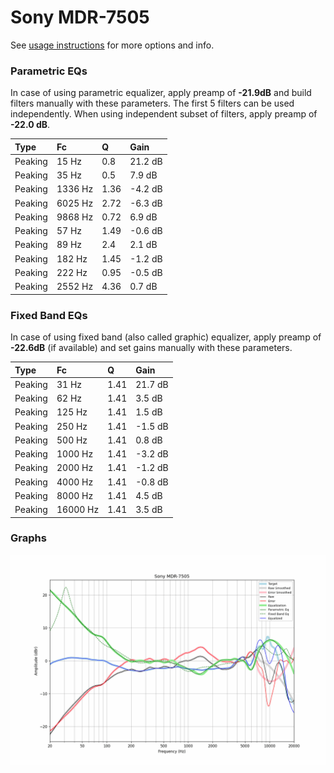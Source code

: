 # Sony MDR-7505
See [usage instructions](https://github.com/jaakkopasanen/AutoEq#usage) for more options and info.

### Parametric EQs
In case of using parametric equalizer, apply preamp of **-21.9dB** and build filters manually
with these parameters. The first 5 filters can be used independently.
When using independent subset of filters, apply preamp of **-22.0 dB**.

| Type    | Fc      |    Q | Gain    |
|:--------|:--------|:-----|:--------|
| Peaking | 15 Hz   | 0.8  | 21.2 dB |
| Peaking | 35 Hz   | 0.5  | 7.9 dB  |
| Peaking | 1336 Hz | 1.36 | -4.2 dB |
| Peaking | 6025 Hz | 2.72 | -6.3 dB |
| Peaking | 9868 Hz | 0.72 | 6.9 dB  |
| Peaking | 57 Hz   | 1.49 | -0.6 dB |
| Peaking | 89 Hz   | 2.4  | 2.1 dB  |
| Peaking | 182 Hz  | 1.45 | -1.2 dB |
| Peaking | 222 Hz  | 0.95 | -0.5 dB |
| Peaking | 2552 Hz | 4.36 | 0.7 dB  |

### Fixed Band EQs
In case of using fixed band (also called graphic) equalizer, apply preamp of **-22.6dB**
(if available) and set gains manually with these parameters.

| Type    | Fc       |    Q | Gain    |
|:--------|:---------|:-----|:--------|
| Peaking | 31 Hz    | 1.41 | 21.7 dB |
| Peaking | 62 Hz    | 1.41 | 3.5 dB  |
| Peaking | 125 Hz   | 1.41 | 1.5 dB  |
| Peaking | 250 Hz   | 1.41 | -1.5 dB |
| Peaking | 500 Hz   | 1.41 | 0.8 dB  |
| Peaking | 1000 Hz  | 1.41 | -3.2 dB |
| Peaking | 2000 Hz  | 1.41 | -1.2 dB |
| Peaking | 4000 Hz  | 1.41 | -0.8 dB |
| Peaking | 8000 Hz  | 1.41 | 4.5 dB  |
| Peaking | 16000 Hz | 1.41 | 3.5 dB  |

### Graphs
![](./Sony%20MDR-7505.png)